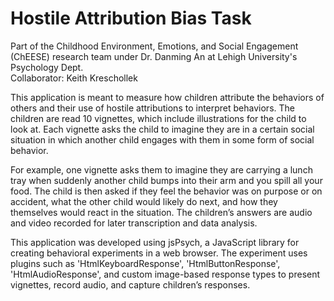 ﻿# Hostile Attribution Bias Task
Part of the Childhood Environment, Emotions, and Social Engagement (ChEESE) research team under Dr. Danming An at Lehigh University's Psychology Dept.  
Collaborator: Keith Kreschollek  

This application is meant to measure how children attribute the behaviors of others and their use of hostile attributions to interpret behaviors. The children are read 10 vignettes, which include illustrations for the child to look at. Each vignette asks the child to imagine they are in a certain social situation in which another child engages with them in some form of social behavior.  
  
For example, one vignette asks them to imagine they are carrying a lunch tray when suddenly another child bumps into their arm and you spill all your food. The child is then asked if they feel the behavior was on purpose or on accident, what the other child would likely do next, and how they themselves would react in the situation. The children’s answers are audio and video recorded for later transcription and data analysis.
  
This application was developed using jsPsych, a JavaScript library for creating behavioral experiments in a web browser. The experiment uses plugins such as 'HtmlKeyboardResponse', 'HtmlButtonResponse', 'HtmlAudioResponse', and custom image-based response types to present vignettes, record audio, and capture children’s responses.
